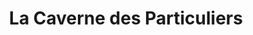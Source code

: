 ---
title: "La Caverne des Particuliers"
url: /saint-clement-de-riviere/la-caverne-des-particuliers/
shop: Möbel
---